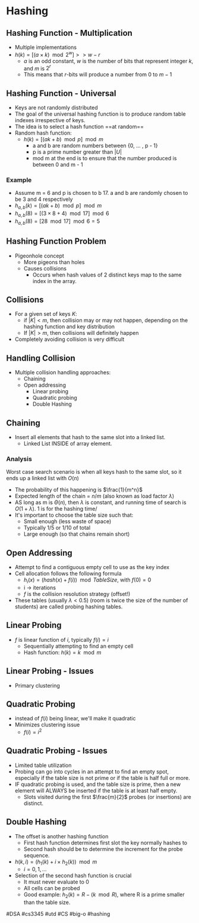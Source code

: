 # Hashing
## Hashing Function - Multiplication
- Multiple implementations
- $h(k) = [(a \times k) \mod 2^w] >> w-r$
	- $a$ is an odd constant, $w$ is the number of bits that represent integer $k$, and $m$ is $2^r$
	- This means that $r$-bits will produce a number from 0 to $m-1$
## Hashing Function - Universal
- Keys are not randomly distributed
- The goal of the universal hashing function is to produce random table indexes irrespective of keys.
- The idea is to select a hash function ==at random==
- Random hash function:
	- $h(k) = [(ak + b) \mod p] \mod m$
		- a and b are random numbers between {0, ... , p - 1}
		- p is a prime number greater than $|U|$
		- mod m at the end is to ensure that the number produced is between 0 and m - 1
### Example
- Assume m = 6 and p is chosen to b 17. a and b are randomly chosen to be 3 and 4 respectively
- $h_{a,b}(k) = [(ak + b) \mod p] \mod m$
- $h_{a,b}(8) = [(3 \times 8 + 4) \mod 17] \mod 6$
- $h_{a,b}(8) = [28 \mod 17] \mod 6 = 5$
## Hashing Function Problem
- Pigeonhole concept
	- More pigeons than holes
	- Causes collisions
		- Occurs when hash values of 2 distinct keys map to the same index in the array.
## Collisions
- For a given set of keys $K$:
	- if $|K| < m$, then collision may or may not happen, depending on the hashing function and key distribution
	- If $|K| > m$, then collisions will definitely happen
- Completely avoiding collision is very difficult
## Handling Collision
- Multiple collision handling approaches:
	- Chaining
	- Open addressing
		- Linear probing
		- Quadratic probing
		- Double Hashing
## Chaining
- Insert all elements that hash to the same slot into a linked list.
	- Linked List INSIDE of array element.
### Analysis
Worst case search scenario is when all keys hash to the same slot, so it ends up a linked list with $O(n)$
- The probability of this happening is $\frac{1}{m^n}$
- Expected length of the chain = $n/m$ (also known as load factor $\lambda$)
- AS long as m is $\Theta(n)$, then $\lambda$ is constant, and running time of search is $O(1 + \lambda)$. 1 is for the hashing time/
- It's important to choose the table size such that:
	- Small enough (less waste of space)
	- Typically 1/5 or 1/10 of total
	- Large enough (so that chains remain short)
## Open Addressing
- Attempt to find a contiguous empty cell to use as the key index
- Cell allocation follows the following formula
	- $h_i(x) = (hash(x) + f(i))\mod TableSize$, with $f(0) = 0$
	- i -> iterations
	- $f$ is the collision resolution strategy (offset!)
- These tables (usually $\lambda < 0.5$) (room is twice the size of the number of students) are called probing hashing tables.
## Linear Probing
- $f$ is linear function of $i$, typically $f(i) = i$
	- Sequentially attempting to find an empty cell
	- Hash function: $h(k) = k \mod m$
## Linear Probing - Issues
- Primary clustering
## Quadratic Probing
- instead of $f(i)$ being linear, we'll make it quadratic
- Minimizes clustering issue
	- $f(i) = i^2$
## Quadratic Probing - Issues
- Limited table utilization
- Probing can go into cycles in an attempt to find an empty spot, especially if the table size is not prime or if the table is half full or more.
- IF quadratic probing is used, and the table size is prime, then a new element will ALWAYS be inserted if the table is at least half empty.
	- Slots visited during the first $\frac{m}{2}$ probes (or insertions) are distinct.
## Double Hashing
- The offset is another hashing function
	- First hash function determines first slot the key normally hashes to
	- Second hash should be to determine the increment for the probe sequence.
- $h(k, i) = (h_1(k) + i \times h_2(k)) \mod m$
	- $i = 0, 1, \ldots$
- Selection of the second hash function is crucial
	- It must never evaluate to 0
	- All cells can be probed
	- Good example: $h_2(k) = R - (k \mod R)$, where R is a prime smaller than the table size.

#DSA #cs3345 #utd #CS #big-o  #hashing